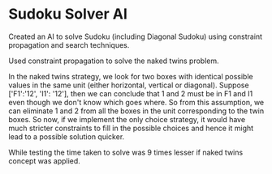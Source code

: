 # Sudoku Solver AI

Created an AI to solve Sudoku (including Diagonal Sudoku) using constraint propagation and search techniques.

Used constraint propagation to solve the naked twins problem. 

In the naked twins strategy, we look for two boxes with identical possible values in the same unit (either horizontal, vertical or diagonal). Suppose ['F1':'12', 'I1': '12'], then we can conclude that 1 and 2 must be in F1 and I1 even though we don't know which goes where. So from this assumption, we can eliminate 1 and 2 from all the boxes in the unit corresponding to the twin boxes. So now, if we implement the only choice strategy, it would have much stricter constraints to fill in the possible choices and hence it might lead to a possible solution quicker. 

While testing the time taken to solve was 9 times lesser if naked twins concept was applied. 

